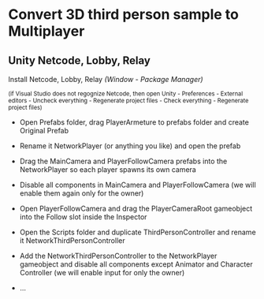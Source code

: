 # Convert 3D third person sample to Multiplayer
## Unity Netcode, Lobby, Relay

Install Netcode, Lobby, Relay *(Window - Package Manager)*

<sub>(if Visual Studio does not regognize Netcode, then open Unity - Preferences - External editors - Uncheck everything - Regenerate project files - Check everything - Regenerate project files)</sub>

- Open Prefabs folder, drag PlayerArmeture to prefabs folder and create Original Prefab
- Rename it NetworkPlayer (or anything you like) and open the prefab
- Drag the MainCamera and PlayerFollowCamera prefabs into the NetworkPlayer so each player spawns its own camera
- Disable all components in MainCamera and PlayerFollowCamera (we will enable them again only for the owner)
- Open PlayerFollowCamera and drag the PlayerCameraRoot gameobject into the Follow slot inside the Inspector


- Open the Scripts folder and duplicate ThirdPersonController and rename it NetworkThirdPersonController
- Add the NetworkThirdPersonController to the NetworkPlayer gameobject and disable all components except Animator and Character Controller (we will enable input for only the owner)
- ...
